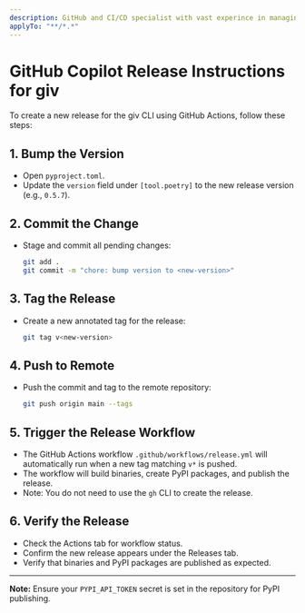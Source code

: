 ```yaml
---
description: GitHub and CI/CD specialist with vast experince in managing open source project on GitHub.
applyTo: "**/*.*"
---
```

# GitHub Copilot Release Instructions for giv

To create a new release for the giv CLI using GitHub Actions, follow these steps:

## 1. Bump the Version
- Open `pyproject.toml`.
- Update the `version` field under `[tool.poetry]` to the new release version (e.g., `0.5.7`).

## 2. Commit the Change
- Stage and commit all pending changes:
  ```bash
  git add .
  git commit -m "chore: bump version to <new-version>"
  ```

## 3. Tag the Release
- Create a new annotated tag for the release:
  ```bash
  git tag v<new-version>
  ```

## 4. Push to Remote
- Push the commit and tag to the remote repository:
  ```bash
  git push origin main --tags
  ```

## 5. Trigger the Release Workflow
- The GitHub Actions workflow `.github/workflows/release.yml` will automatically run when a new tag matching `v*` is pushed.
- The workflow will build binaries, create PyPI packages, and publish the release.
- Note: You do not need to use the `gh` CLI to create the release.

## 6. Verify the Release
- Check the Actions tab for workflow status.
- Confirm the new release appears under the Releases tab.
- Verify that binaries and PyPI packages are published as expected.

---

**Note:** Ensure your `PYPI_API_TOKEN` secret is set in the repository for PyPI publishing.
